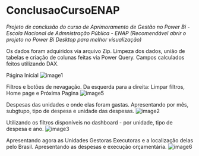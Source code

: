 # ConclusaoCursoENAP

*Projeto de conclusão do curso de Aprimoramento de Gestão no Power Bi - Escola Nacional de Admnistração Pública - ENAP (Recomendável abrir o projeto no Power Bi Desktop para melhor visualização)*

Os dados foram adquiridos via arquivo Zip. Limpeza dos dados, união de tabelas e criação de colunas feitas via Power Query. Campos calculados feitos utilizando DAX.

Página Inicial
![image1](https://github.com/user-attachments/assets/ae23aea7-77bb-430a-b4f0-0f11af225cab)

Filtros e botões de nevagação. Da esquerda para a direita: Limpar filtros, Home page e Próxima Pagina
![image5](https://github.com/user-attachments/assets/1abb3301-d50b-4381-82e1-e1996197e746)

Despesas das unidades e onde elas foram gastas. Apresentando por mês, subgtupo, tipo de despesa e unidade das despesas.
![image2](https://github.com/user-attachments/assets/43a1c745-e5b8-4962-9742-b3fd2af385c1)

Utilizando os filtros disponíveis no dashboard - por unidade, tipo de despesa e ano. 
![image3](https://github.com/user-attachments/assets/9e6e85a4-6398-467c-bd3c-e0320041417e)

Apresentando agora as Unidades Gestoras Executoras e a localização delas pelo Brasil. Apresentando as despesas e execução orçamentária.
![image6](https://github.com/user-attachments/assets/8e048c86-4821-4097-9bed-373bac7a9d74)

